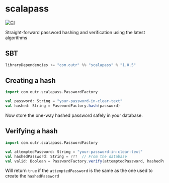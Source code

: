 # scalapass
[![CI](https://github.com/outr/scalapass/actions/workflows/ci.yml/badge.svg)](https://github.com/outr/scalapass/actions/workflows/ci.yml)

Straight-forward password hashing and verification using the latest algorithms

## SBT
```sbt
libraryDependencies += "com.outr" %% "scalapass" % "1.0.5"
```

## Creating a hash
```scala
import com.outr.scalapass.PasswordFactory

val password: String = "your-password-in-clear-text"
val hashed: String = PasswordFactory.hash(password)
```

Now store the one-way hashed password safely in your database.

## Verifying a hash
```scala
import com.outr.scalapass.PasswordFactory

val attemptedPassword: String = "your-password-in-clear-text"
val hashedPassword: String = ???  // From the database
val valid: Boolean = PasswordFactory.verify(attemptedPassword, hashedPassword)
```

Will return `true` if the `attemptedPassword` is the same as the one used to create the `hashedPassword`